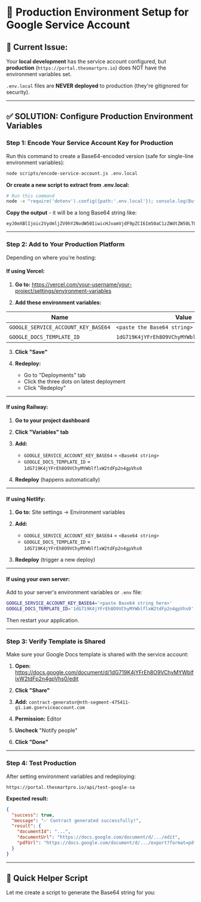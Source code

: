 # 🚀 Production Environment Setup for Google Service Account

## 🔴 **Current Issue:**

Your **local development** has the service account configured, but **production** (`https://portal.thesmartpro.io`) does NOT have the environment variables set.

`.env.local` files are **NEVER deployed** to production (they're gitignored for security).

---

## ✅ **SOLUTION: Configure Production Environment Variables**

### **Step 1: Encode Your Service Account Key for Production**

Run this command to create a Base64-encoded version (safe for single-line environment variables):

```bash
node scripts/encode-service-account.js .env.local
```

**Or create a new script to extract from .env.local:**

```bash
# Run this command
node -e "require('dotenv').config({path:'.env.local'}); console.log(Buffer.from(process.env.GOOGLE_SERVICE_ACCOUNT_KEY).toString('base64'))"
```

**Copy the output** - it will be a long Base64 string like:
```
eyJ0eXBlIjoic2VydmljZV9hY2NvdW50IiwicHJvamVjdF9pZCI6Im50aC1zZWdtZW50LTQ3NTQxMS1nMSIsInByaXZh...
```

---

### **Step 2: Add to Your Production Platform**

Depending on where you're hosting:

#### **If using Vercel:**

1. **Go to:** https://vercel.com/your-username/your-project/settings/environment-variables

2. **Add these environment variables:**

| Name | Value | Environment |
|------|-------|-------------|
| `GOOGLE_SERVICE_ACCOUNT_KEY_BASE64` | `<paste the Base64 string>` | Production |
| `GOOGLE_DOCS_TEMPLATE_ID` | `1dG719K4jYFrEh8O9VChyMYWblflxW2tdFp2n4gpVhs0` | Production |

3. **Click "Save"**

4. **Redeploy:**
   - Go to "Deployments" tab
   - Click the three dots on latest deployment
   - Click "Redeploy"

---

#### **If using Railway:**

1. **Go to your project dashboard**

2. **Click "Variables" tab**

3. **Add:**
   - `GOOGLE_SERVICE_ACCOUNT_KEY_BASE64` = `<Base64 string>`
   - `GOOGLE_DOCS_TEMPLATE_ID` = `1dG719K4jYFrEh8O9VChyMYWblflxW2tdFp2n4gpVhs0`

4. **Redeploy** (happens automatically)

---

#### **If using Netlify:**

1. **Go to:** Site settings → Environment variables

2. **Add:**
   - `GOOGLE_SERVICE_ACCOUNT_KEY_BASE64` = `<Base64 string>`
   - `GOOGLE_DOCS_TEMPLATE_ID` = `1dG719K4jYFrEh8O9VChyMYWblflxW2tdFp2n4gpVhs0`

3. **Redeploy** (trigger a new deploy)

---

#### **If using your own server:**

Add to your server's environment variables or `.env` file:

```bash
GOOGLE_SERVICE_ACCOUNT_KEY_BASE64='<paste Base64 string here>'
GOOGLE_DOCS_TEMPLATE_ID='1dG719K4jYFrEh8O9VChyMYWblflxW2tdFp2n4gpVhs0'
```

Then restart your application.

---

### **Step 3: Verify Template is Shared**

Make sure your Google Docs template is shared with the service account:

1. **Open:** https://docs.google.com/document/d/1dG719K4jYFrEh8O9VChyMYWblflxW2tdFp2n4gpVhs0/edit

2. **Click "Share"**

3. **Add:** `contract-generator@nth-segment-475411-g1.iam.gserviceaccount.com`

4. **Permission:** Editor

5. **Uncheck** "Notify people"

6. **Click "Done"**

---

### **Step 4: Test Production**

After setting environment variables and redeploying:

```
https://portal.thesmartpro.io/api/test-google-sa
```

**Expected result:**
```json
{
  "success": true,
  "message": "✅ Contract generated successfully!",
  "result": {
    "documentId": "...",
    "documentUrl": "https://docs.google.com/document/d/.../edit",
    "pdfUrl": "https://docs.google.com/document/d/.../export?format=pdf"
  }
}
```

---

## 🔧 **Quick Helper Script**

Let me create a script to generate the Base64 string for you:

